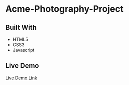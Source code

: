 # Acme-Photography-Project

## Built With

- HTML5
- CSS3
- Javascript

## Live Demo 

[Live Demo Link](https://chandan-devs.github.io/Acme-Photography-Project/)
